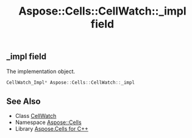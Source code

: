 ﻿---
title: Aspose::Cells::CellWatch::_impl field
linktitle: _impl
second_title: Aspose.Cells for C++ API Reference
description: 'Aspose::Cells::CellWatch::_impl field. The implementation object in C++.'
type: docs
weight: 1200
url: /cpp/aspose.cells/cellwatch/_impl/
---
## _impl field


The implementation object.

```cpp
CellWatch_Impl* Aspose::Cells::CellWatch::_impl
```

## See Also

* Class [CellWatch](../)
* Namespace [Aspose::Cells](../../)
* Library [Aspose.Cells for C++](../../../)
